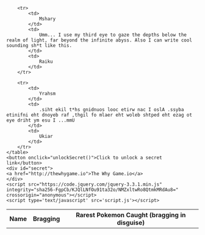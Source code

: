 <!DOCTYPE html>
<head>
	<title>Testing Muwahahahaa *insert evil laugh here*</title>
</head>
<body>
	<table>
        <th>
            Name
        </th>
        <th>
            Bragging
        </th>
        <th>
            Rarest Pokemon Caught (bragging in disguise)
        </th>
        
        <tr>
            <td>
                Mshary
            </td>
            <td>
                Umm... I use my third eye to gaze the depths below the realm of light, far beyond the infinite abyss. Also I can write cool sounding sh*t like this.
            </td>
            <td>
                Raiku
            </td>
        </tr>
        
        <tr>
            <td>
                Yrahsm
            </td>
            <td>
                .siht ekil t*hs gnidnuos looc etirw nac I oslA .ssyba etinifni eht dnoyeb raf ,thgil fo mlaer eht woleb shtped eht ezag ot eye driht ym esu I ...mmU
            </td>
            <td>
                Ukiar
            </td>
        </tr>
    </table>
    <button onclick="unlockSecret()">Click to unlock a secret link</button>
    <div id="secret">
    <a href="http://thewhygame.io">The Why Game.io</a>
    </div>
    <script src="https://code.jquery.com/jquery-3.3.1.min.js" integrity="sha256-FgpCb/KJQlLNfOu91ta32o/NMZxltwRo8QtmkMRdAu8=" crossorigin="anonymous"></script>
    <script type='text/javascript' src='script.js'></script>
</body>
</html>
